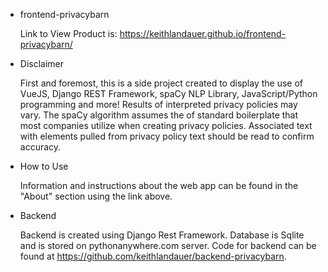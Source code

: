 - frontend-privacybarn

  Link to View Product is: https://keithlandauer.github.io/frontend-privacybarn/

- Disclaimer
    
    First and foremost, this is a side project created to display the use of VueJS, Django REST Framework, spaCy NLP Library, 
 JavaScript/Python programming and more! Results of interpreted privacy policies may vary. The spaCy algorithm assumes the of 
 standard boilerplate that most companies utilize when creating privacy policies. Associated text with elements pulled from privacy
 policy text should be read to confirm accuracy.

- How to Use

  Information and instructions about the web app can be found in the "About" section using the link above.

- Backend

     Backend is created using Django Rest Framework. Database is Sqlite and is stored on pythonanywhere.com server. Code for backend can
  be found at https://github.com/keithlandauer/backend-privacybarn.
